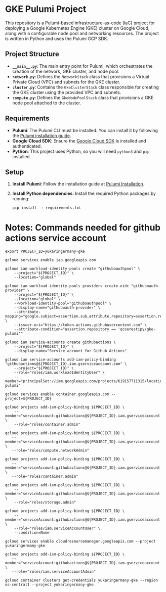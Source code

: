 # GKE Pulumi Project

This repository is a Pulumi-based infrastructure-as-code (IaC) project for deploying a Google Kubernetes Engine (GKE) cluster on Google Cloud, along with a configurable node pool and networking resources. The project is written in Python and uses the Pulumi GCP SDK.

## Project Structure

- **`__main__.py`**: The main entry point for Pulumi, which orchestrates the creation of the network, GKE cluster, and node pool.
- **`network.py`**: Defines the `NetworkStack` class that provisions a Virtual Private Cloud (VPC) and subnets for the GKE cluster.
- **`cluster.py`**: Contains the `GkeClusterStack` class responsible for creating the GKE cluster using the provided VPC and subnets.
- **`compute.py`**: Defines the `GkeNodePoolStack` class that provisions a GKE node pool attached to the cluster.

## Requirements

- **Pulumi**: The Pulumi CLI must be installed. You can install it by following the [Pulumi installation guide](https://www.pulumi.com/docs/get-started/install/).
- **Google Cloud SDK**: Ensure the [Google Cloud SDK](https://cloud.google.com/sdk/docs/install) is installed and authenticated.
- **Python**: This project uses Python, so you will need `python3` and `pip` installed.
  
## Setup

1. **Install Pulumi**:
   Follow the installation guide at [Pulumi Installation](https://www.pulumi.com/docs/get-started/install/).

2. **Install Python dependencies**:
   Install the required Python packages by running:
   ```bash
   pip install -r requirements.txt

# Notes: Commands needed for github actions service account

```
export PROJECT_ID=yukaringermany-gke 

gcloud services enable iap.googleapis.com

gcloud iam workload-identity-pools create "githuboauthpool" \
    --project="${PROJECT_ID}" \
    --location="global" 
          
gcloud iam workload-identity-pools providers create-oidc "githuboauth-provider" \
    --project="${PROJECT_ID}" \
    --location="global" \
    --workload-identity-pool="githuboauthpool" \
    --display-name="githuboauth-provider" \
    --attribute-mapping="google.subject=assertion.sub,attribute.repository=assertion.repository,attribute.actor=assertion.actor,attribute.aud=assertion.aud" \
    --issuer-uri="https://token.actions.githubusercontent.com" \
    --attribute-condition="assertion.repository == 'qcserestipy/gke-pulumi'"  

gcloud iam service-accounts create githubactions \
    --project="${PROJECT_ID}" \
    --display-name="Service account for GitHub Actions"   

gcloud iam service-accounts add-iam-policy-binding "githubactions@${PROJECT_ID}.iam.gserviceaccount.com" \
    --project="${PROJECT_ID}" \
    --role="roles/iam.workloadIdentityUser" \
    --member="principalSet://iam.googleapis.com/projects/619157711315/locations/global/workloadIdentityPools/githuboauthpool/attribute.repository/qcserestipy/gke-pulumi"

gcloud services enable container.googleapis.com --project=${PROJECT_ID}

gcloud projects add-iam-policy-binding ${PROJECT_ID} \ 
    --member="serviceAccount:githubactions@${PROJECT_ID}.iam.gserviceaccount.com" \
    --role="roles/container.admin"

gcloud projects add-iam-policy-binding ${PROJECT_ID} \
   --member="serviceAccount:githubactions@${PROJECT_ID}.iam.gserviceaccount.com" \
   --role="roles/compute.networkAdmin"

gcloud projects add-iam-policy-binding ${PROJECT_ID} \
   --member="serviceAccount:githubactions@${PROJECT_ID}.iam.gserviceaccount.com" \
   --role="roles/container.admin"

gcloud projects add-iam-policy-binding ${PROJECT_ID} \
    --member="serviceAccount:githubactions@${PROJECT_ID}.iam.gserviceaccount.com" \
    --role="roles/storage.admin"

gcloud projects add-iam-policy-binding ${PROJECT_ID} \
    --member="serviceAccount:githubactions@${PROJECT_ID}.iam.gserviceaccount.com" \
    --role="roles/iam.serviceAccountUser" \
    --condition=None

gcloud services enable cloudresourcemanager.googleapis.com --project yukaringermany-gke

gcloud projects add-iam-policy-binding ${PROJECT_ID} \
   --member="serviceAccount:githubactions@${PROJECT_ID}.iam.gserviceaccount.com" \
   --role="roles/iam.serviceAccountAdmin"

gcloud container clusters get-credentials yukaringermany-gke --region us-central1 --project yukaringermany-gke

```